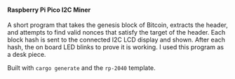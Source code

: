 #### Raspberry Pi Pico I2C Miner

A short program that takes the genesis block of Bitcoin, extracts the header, and attempts to find valid nonces that satisfy the target of the header.
Each block hash is sent to the connected I2C LCD display and shown. After each hash, the on board LED blinks to prove it is working. I used this program as a desk piece.

Built with `cargo generate` and the `rp-2040` template.
